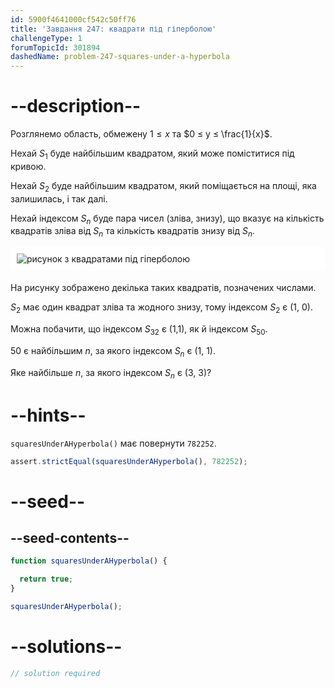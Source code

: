```yaml
---
id: 5900f4641000cf542c50ff76
title: 'Завдання 247: квадрати під гіперболою'
challengeType: 1
forumTopicId: 301894
dashedName: problem-247-squares-under-a-hyperbola
---
```


# --description--

Розглянемо область, обмежену $1 ≤ x$ та $0 ≤ y ≤ \frac{1}{x}$.

Нехай $S_1$ буде найбільшим квадратом, який може поміститися під кривою.

Нехай $S_2$ буде найбільшим квадратом, який поміщається на площі, яка залишилась, і так далі.

Нехай індексом $S_n$ буде пара чисел (зліва, знизу), що вказує на кількість квадратів зліва від $S_n$ та кількість квадратів знизу від $S_n$.

<img alt="рисунок з квадратами під гіперболою" src="https://cdn.freecodecamp.org/curriculum/project-euler/squares-under-a-hyperbola.gif" style="background-color: white; padding: 10px; display: block; margin-right: auto; margin-left: auto; margin-bottom: 1.2rem;" />

На рисунку зображено декілька таких квадратів, позначених числами.

$S_2$ має один квадрат зліва та жодного знизу, тому індексом $S_2$ є (1, 0).

Можна побачити, що індексом $S_{32}$ є (1,1), як й індексом $S_{50}$.

50 є найбільшим $n$, за якого індексом $S_n$ є (1, 1).

Яке найбільше $n$, за якого індексом $S_n$ є (3, 3)?

# --hints--

`squaresUnderAHyperbola()` має повернути `782252`.

```js
assert.strictEqual(squaresUnderAHyperbola(), 782252);
```

# --seed--

## --seed-contents--

```js
function squaresUnderAHyperbola() {

  return true;
}

squaresUnderAHyperbola();
```

# --solutions--

```js
// solution required
```
